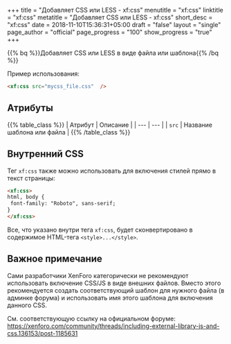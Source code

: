 +++
title = "Добавляет CSS или LESS - xf:css"
menutitle = "xf:css"
linktitle = "xf:css"
metatitle = "Добавляет CSS или LESS - xf:css"
short_desc = "xf:css"
date = 2018-11-10T15:36:31+05:00
draft = "false"
layout = "single"
page_author = "official"
page_progress = "100"
show_progress = "true"
+++

{{% bq %}}Добавляет CSS или LESS в виде файла или шаблона{{% /bq %}}

Пример использования:

```html
<xf:css src="mycss_file.css"  />
```

## Атрибуты

{{% table_class %}}
| Атрибут | Описание |
| --- | --- |
| `src` | Название шаблона или файла |
{{% /table_class %}}

## Внутренний CSS

Тег `xf:css` также можно использовать для включения стилей прямо в текст страницы:

```html
<xf:css>
html, body {
 font-family: "Roboto", sans-serif;
}
</xf:css>
```

Все, что указано внутри тега `xf:css`, будет сконвертировано в содержимое HTML-тега `<style>...</style>`.

## Важное примечание

Сами разработчики XenForo категорически не рекомендуют использовать включение CSS/JS в виде внешних файлов. Вместо этого рекомендуется создать соответствующий шаблон для нужного файла (в админке форума) и использовать имя этого шаблона для включения данного CSS.

См. соответствующую ссылку на официальном форуме: https://xenforo.com/community/threads/including-external-library-js-and-css.136153/post-1185631